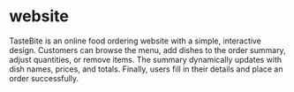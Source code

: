 # website
TasteBite is an online food ordering website with a simple, interactive design. Customers can browse the menu, add dishes to the order summary, adjust quantities, or remove items. The summary dynamically updates with dish names, prices, and totals. Finally, users fill in their details and place an order successfully.
